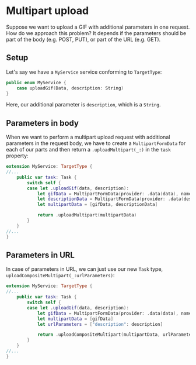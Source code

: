 # Multipart upload

Suppose we want to upload a GIF with additional parameters in one request. How do we approach this problem? It depends if the parameters should be part of the body (e.g. POST, PUT), or part of the URL (e.g. GET).

## Setup

Let's say we have a `MyService` service conforming to `TargetType`:

```swift
public enum MyService {
    case uploadGif(Data, description: String)
}
```

Here, our additional parameter is `description`, which is a `String`.

## Parameters in body

When we want to perform a multipart upload request with additional parameters in the request body, we have to create a `MultipartFormData` for each of our parts and then return a `.uploadMultipart(_:)` in the `task` property:

```swift
extension MyService: TargetType {
//...
    public var task: Task {
        switch self {
        case let .uploadGif(data, description):
            let gifData = MultipartFormData(provider: .data(data), name: "file", fileName: "gif.gif", mimeType: "image/gif")
            let descriptionData = MultipartFormData(provider: .data(description.data(using: .utf8)!), name: "description")
            let multipartData = [gifData, descriptionData]

            return .uploadMultipart(multipartData)
        }
    }
//...
}
```

## Parameters in URL

In case of parameters in URL, we can just use our new `Task` type, `uploadCompositeMultipart(_:urlParameters)`:

```swift
extension MyService: TargetType {
//...
    public var task: Task {
        switch self {
        case let .uploadGif(data, description):
            let gifData = MultipartFormData(provider: .data(data), name: "file", fileName: "gif.gif", mimeType: "image/gif")
            let multipartData = [gifData]
            let urlParameters = ["description": description]

            return .uploadCompositeMultipart(multipartData, urlParameters: urlParameters)
        }
    }
//...
}
```
